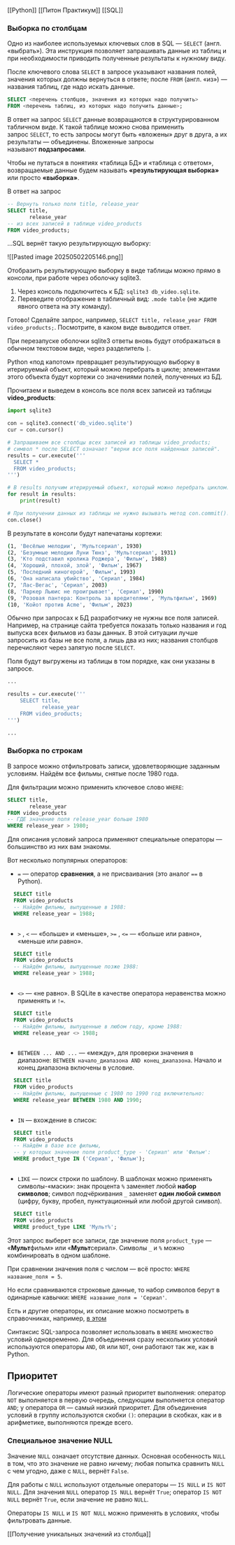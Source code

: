 [[Python]]
[[Питон Практикум]]
[[SQL]]


### Выборка по столбцам

Одно из наиболее используемых ключевых слов в SQL — `SELECT` (англ. «выбрать»). Эта инструкция позволяет запрашивать данные из таблиц и при необходимости приводить полученные результаты к нужному виду.

После ключевого слова `SELECT` в запросе указывают названия полей, значения которых должны вернуться в ответе; после `FROM` (англ. «из») — названия таблиц, где надо искать данные.


```sql
SELECT <перечень столбцов, значения из которых надо получить>
FROM <перечень таблиц, из которых надо получить данные>;
```


В ответ на запрос `SELECT` данные возвращаются в структурированном табличном виде. К такой таблице можно снова применить запрос `SELECT`, то есть запросы могут быть «вложены» друг в друга, а их результаты — объединены. Вложенные запросы называют **подзапросами**.

Чтобы не путаться в понятиях «таблица БД» и «таблица с ответом», возвращаемые данные будем называть **«результирующая выборка»** или просто **«выборка»**.

В ответ на запрос

```sql
-- Вернуть только поля title, release_year
SELECT title,
       release_year 
-- из всех записей в таблице video_products
FROM video_products;
```

…SQL вернёт такую результирующую выборку:

![[Pasted image 20250502205146.png]]


Отобразить результирующую выборку в виде таблицы можно прямо в консоли, при работе через оболочку sqlite3.

1. Через консоль подключитесь к БД: `sqlite3 db_video.sqlite`.
2. Переведите отображение в табличный вид: `.mode table` (не ждите явного ответа на эту команду).

Готово! Сделайте запрос, например, `SELECT title, release_year FROM video_products;`. Посмотрите, в каком виде выводится ответ.

При перезапуске оболочки sqlite3 ответы вновь будут отображаться в обычном текстовом виде, через разделитель `|`.


Python «под капотом» превращает результирующую выборку в итерируемый объект, который можно перебрать в цикле; элементами этого объекта будут кортежи со значениями полей, полученных из БД.

Прочитаем и выведем в консоль все поля всех записей из таблицы **video_products**:


```python
import sqlite3

con = sqlite3.connect('db_video.sqlite')
cur = con.cursor()

# Запрашиваем все столбцы всех записей из таблицы video_products;
# символ * после SELECT означает "верни все поля найденных записей".
results = cur.execute('''
  SELECT *
  FROM video_products;
''')

# В results получим итерируемый объект, который можно перебрать циклом:
for result in results:
    print(result)

# При получении данных из таблицы не нужно вызывать метод con.commit()!
con.close()
```


В результате в консоли будут напечатаны кортежи:


```bash
(1, 'Весёлые мелодии', 'Мультсериал', 1930)
(2, 'Безумные мелодии Луни Тюнз', 'Мультсериал', 1931)
(3, 'Кто подставил кролика Роджера', 'Фильм', 1988)
(4, 'Хороший, плохой, злой', 'Фильм', 1967)
(5, 'Последний киногерой', 'Фильм', 1993)
(6, 'Она написала убийство', 'Сериал', 1984)
(7, 'Лас-Вегас', 'Сериал', 2003)
(8, 'Паркер Льюис не проигрывает', 'Сериал', 1990)
(9, 'Розовая пантера: Контроль за вредителями', 'Мультфильм', 1969)
(10, 'Койот против Acme', 'Фильм', 2023)
```


Обычно при запросах к БД разработчику не нужны все поля записей. Например, на странице сайта требуется показать только названия и год выпуска всех фильмов из базы данных. В этой ситуации лучше запросить из базы не все поля, а лишь два из них; названия столбцов перечисляют через запятую после `SELECT`.

Поля будут выгружены из таблицы в том порядке, как они указаны в запросе.


```python
...

results = cur.execute('''
    SELECT title,
           release_year
    FROM video_products;
''')

...
```


### Выборка по строкам

В запросе можно отфильтровать записи, удовлетворяющие заданным условиям. Найдём все фильмы, снятые после 1980 года.

Для фильтрации можно применить ключевое слово `WHERE`:


```sql
SELECT title,
       release_year
FROM video_products
-- ГДЕ значение поля release_year больше 1980
WHERE release_year > 1980;
```


Для описания условий запроса применяют специальные операторы — большинство из них вам знакомы.

Вот несколько популярных операторов:

- `=` — оператор **сравнения**, а не присваивания (это аналог `==` в Python).

```sql
  SELECT title
  FROM video_products
  -- Найдём фильмы, выпущенные в 1988:
  WHERE release_year = 1988;
  
```

- `>` , `<` — «больше» и «меньше», `>=` , `<=` — «больше или равно», «меньше или равно».

```sql
  SELECT title
  FROM video_products
  -- Найдём фильмы, выпущенные позже 1988:
  WHERE release_year > 1988;
  
```

- `<>` — «не равно». В SQLite в качестве оператора неравенства можно применять и `!=`.

```sql
  SELECT title
  FROM video_products
  -- Найдём фильмы, выпущенные в любом году, кроме 1988:
  WHERE release_year <> 1988;
  
```

- `BETWEEN ... AND ...` — «между», для проверки значения в диапазоне: `BETWEEN начало_диапазона AND конец_диапазона`. Начало и конец диапазона включены в условие.

```sql
  SELECT title
  FROM video_products
  -- Найдём фильмы, выпущенные с 1980 по 1990 год включительно:
  WHERE release_year BETWEEN 1980 AND 1990;
  
```

- `IN` — вхождение в список:

```sql
  SELECT title
  FROM video_products
  -- Найдём в базе все фильмы, 
  -- у которых значение поля product_type - 'Сериал' или 'Фильм':
  WHERE product_type IN ('Сериал', 'Фильм');
  
```

- `LIKE` — поиск строки по шаблону. В шаблонах можно применять символы-«маски»: знак процента `%` заменяет любой **набор символов**; символ подчёркивания `_` заменяет **один любой символ** (цифру, букву, пробел, пунктуационный или любой другой символ).

```sql
  SELECT title
  FROM video_products
  WHERE product_type LIKE 'Мульт%';
```

Этот запрос выберет все записи, где значение поля `product_type` — «**Мульт**фильм» или «**Мульт**сериал». Символы `_` и `%` можно комбинировать в одном шаблоне.

При сравнении значения поля с числом — всё просто: `WHERE название_поля = 5`.

Но если сравниваются строковые данные, то набор символов берут в одинарные кавычки: `WHERE название_поля = 'Сериал'`.


Есть и другие операторы, их описание можно посмотреть в справочниках, например, [в этом](https://www.sqlite.org/optoverview.html#where_clause_analysis)




Синтаксис SQL-запроса позволяет использовать в `WHERE` множество условий одновременно. Для объединения сразу нескольких условий используются операторы `AND`, `OR` или `NOT`, они работают так же, как в Python.


## Приоритет

Логические операторы имеют разный приоритет выполнения: оператор `NOT` выполняется в первую очередь, следующим выполняется оператор `AND`; у оператора `OR` — самый низкий приоритет. Для объединения условий в группу используются скобки `()`: операции в скобках, как и в арифметике, выполняются прежде всего.


### Специальное значение NULL

Значение `NULL` означает отсутствие данных. Основная особенность `NULL` в том, что это значение не равно ничему; любая попытка сравнить `NULL` с чем угодно, даже с `NULL`, вернёт `False`.

Для работы с `NULL` используют отдельные операторы — `IS NULL` и `IS NOT NULL`. Для значения `NULL` оператор `IS NULL` вернёт `True`; оператор `IS NOT NULL` вернёт `True`, если значение не равно `NULL`.

Операторы `IS NULL` и `IS NOT NULL` можно применять в условиях, чтобы фильтровать данные.


[[Получение уникальных значений из столбца]]

